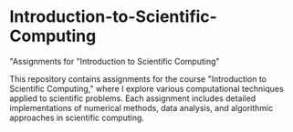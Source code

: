 # Introduction-to-Scientific-Computing
"Assignments for "Introduction to Scientific Computing"

This repository contains assignments for the course "Introduction to Scientific Computing," where I explore various computational techniques applied to scientific problems. Each assignment includes detailed implementations of numerical methods, data analysis, and algorithmic approaches in scientific computing.

